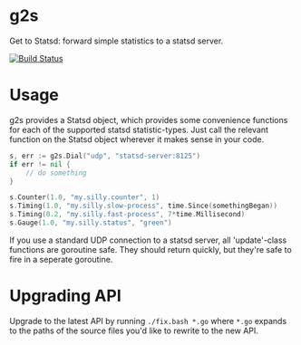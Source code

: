 # g2s

Get to Statsd: forward simple statistics to a statsd server.

[![Build Status][1]][2]

[1]: https://secure.travis-ci.org/peterbourgon/g2s.png
[2]: http://www.travis-ci.org/peterbourgon/g2s

# Usage

g2s provides a Statsd object, which provides some convenience functions for
each of the supported statsd statistic-types. Just call the relevant function
on the Statsd object wherever it makes sense in your code.

```go
s, err := g2s.Dial("udp", "statsd-server:8125")
if err != nil {
	// do something
}

s.Counter(1.0, "my.silly.counter", 1)
s.Timing(1.0, "my.silly.slow-process", time.Since(somethingBegan))
s.Timing(0.2, "my.silly.fast-process", 7*time.Millisecond)
s.Gauge(1.0, "my.silly.status", "green")
```

If you use a standard UDP connection to a statsd server, all 'update'-class
functions are goroutine safe. They should return quickly, but they're safe to
fire in a seperate goroutine.

# Upgrading API

Upgrade to the latest API by running `./fix.bash *.go` where `*.go` expands to
the paths of the source files you'd like to rewrite to the new API.
